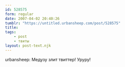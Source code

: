 ```yaml
---
id: 528575
form: regular
date: 2007-04-02 20:40:26
tumblr: "https://untitled.urbansheep.com/post/528575"
title:
tags:
    - post
    - твиты
layout: post-text.njk
---
```


<p>urbansheep: Медузу злит твиттер! Уруру!</p>

